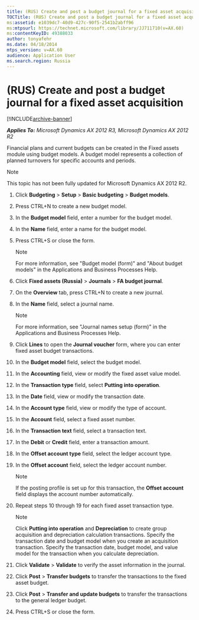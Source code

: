 ```yaml
---
title: (RUS) Create and post a budget journal for a fixed asset acquisition
TOCTitle: (RUS) Create and post a budget journal for a fixed asset acquisition
ms:assetid: e1039dc7-40d9-427c-90f5-2541b2abff96
ms:mtpsurl: https://technet.microsoft.com/library/JJ711710(v=AX.60)
ms:contentKeyID: 49388033
author: tonyafehr
ms.date: 04/18/2014
mtps_version: v=AX.60
audience: Application User
ms.search.region: Russia
---
```


# (RUS) Create and post a budget journal for a fixed asset acquisition 


[!INCLUDE[archive-banner](includes/archive-banner.md)]


_**Applies To:** Microsoft Dynamics AX 2012 R3, Microsoft Dynamics AX 2012 R2_

Financial plans and current budgets can be created in the Fixed assets module using budget models. A budget model represents a collection of planned turnovers for specific accounts and periods.


> [!NOTE]
> <P>This topic has not been fully updated for Microsoft Dynamics AX 2012 R2.</P>



1.  Click **Budgeting** \> **Setup** \> **Basic budgeting** \> **Budget models**.

2.  Press CTRL+N to create a new budget model.

3.  In the **Budget model** field, enter a number for the budget model.

4.  In the **Name** field, enter a name for the budget model.

5.  Press CTRL+S or close the form.
    

    > [!NOTE]
    > <P>For more information, see "Budget model (form)" and "About budget models" in the Applications and Business Processes Help.</P>



6.  Click **Fixed assets (Russia)** \> **Journals** \> **FA budget journal**.

7.  On the **Overview** tab, press CTRL+N to create a new journal.

8.  In the **Name** field, select a journal name.
    

    > [!NOTE]
    > <P>For more information, see "Journal names setup (form)" in the Applications and Business Processes Help.</P>



9.  Click **Lines** to open the **Journal voucher** form, where you can enter fixed asset budget transactions.

10. In the **Budget model** field, select the budget model.

11. In the **Accounting** field, view or modify the fixed asset value model.

12. In the **Transaction type** field, select **Putting into operation**.

13. In the **Date** field, view or modify the transaction date.

14. In the **Account type** field, view or modify the type of account.

15. In the **Account** field, select a fixed asset number.

16. In the **Transaction text** field, select a transaction text.

17. In the **Debit** or **Credit** field, enter a transaction amount.

18. In the **Offset account type** field, select the ledger account type.

19. In the **Offset account** field, select the ledger account number.
    

    > [!NOTE]
    > <P>If the posting profile is set up for this transaction, the <STRONG>Offset account</STRONG> field displays the account number automatically.</P>



20. Repeat steps 10 through 19 for each fixed asset transaction type.
    

    > [!NOTE]
    > <P>Click <STRONG>Putting into operation</STRONG> and <STRONG>Depreciation</STRONG> to create group acquisition and depreciation calculation transactions. Specify the transaction date and budget model when you create an acquisition transaction. Specify the transaction date, budget model, and value model for the transaction when you calculate depreciation.</P>



21. Click **Validate** \> **Validate** to verify the asset information in the journal.

22. Click **Post** \> **Transfer budgets** to transfer the transactions to the fixed asset budget.

23. Click **Post** \> **Transfer and update budgets** to transfer the transactions to the general ledger budget.

24. Press CTRL+S or close the form.

  


